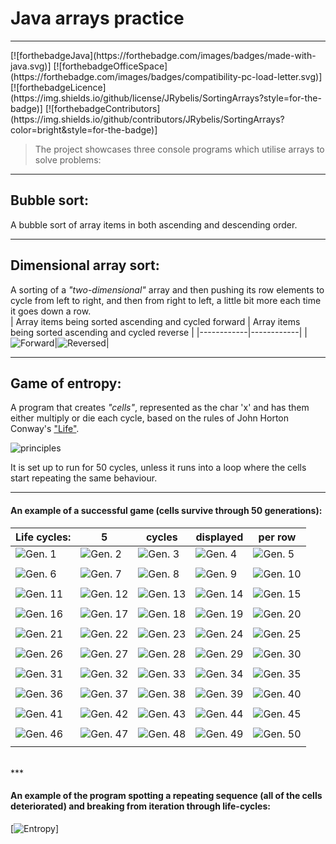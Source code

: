 
# Java arrays practice
<hr>
[![forthebadgeJava](https://forthebadge.com/images/badges/made-with-java.svg)]
[![forthebadgeOfficeSpace](https://forthebadge.com/images/badges/compatibility-pc-load-letter.svg)]
[![forthebadgeLicence](https://img.shields.io/github/license/JRybelis/SortingArrays?style=for-the-badge)]
[![forthebadgeContributors](https://img.shields.io/github/contributors/JRybelis/SortingArrays?color=bright&style=for-the-badge)] 


> The project showcases three console programs which utilise arrays to solve problems: 
<hr>

## Bubble sort: 
A bubble sort of array items in both ascending and descending order. 
***

## Dimensional array sort:
A sorting of a _"two-dimensional"_ array and then pushing its row elements to cycle from left to right, and then from right to left, a little bit more each time it goes down a row. <br/>
| Array items being sorted ascending and cycled forward | Array items being sorted ascending and cycled reverse |
|------------|------------|
|![Forward](https://github.com/JRybelis/SortingArrays/blob/master/img/forwardShift.png?raw=true)|![Reversed](https://github.com/JRybelis/SortingArrays/blob/master/img/reverseShift.png?raw=true)|
***

## Game of entropy: 
A program that creates _"cells"_, represented as the char 'x' and has them either multiply or die each cycle, based on the rules of John Horton Conway's ["Life"](https://en.wikipedia.org/wiki/Conway%27s_Game_of_Life#Rules "Link to the rules on Wikipedia"). <br/>


![principles](https://redcatlabs.com/2014-10-14_Reverse-GoL/img/2d_life_rules-736575_500x500.gif) <br/>

It is set up to run for 50 cycles, unless it runs into a loop where the cells start repeating the same behaviour. 

--- 

#### An example of a successful game (cells survive through 50 generations): 
| Life cycles:| 5           | cycles      | displayed   | per row     |
|-------------|-------------|-------------|-------------|-------------|
|![Gen. 1](https://github.com/JRybelis/SortingArrays/blob/master/img/Cycle1.png)| ![Gen. 2](https://github.com/JRybelis/SortingArrays/blob/master/img/Cycle2.png)| ![Gen. 3](https://github.com/JRybelis/SortingArrays/blob/master/img/Cycle3.png)| ![Gen. 4](https://github.com/JRybelis/SortingArrays/blob/master/img/Cycle4.png)| ![Gen. 5](https://github.com/JRybelis/SortingArrays/blob/master/img/Cycle5.png)|
|             |             |             |             |             |
|![Gen. 6](https://github.com/JRybelis/SortingArrays/blob/master/img/Cycle6.png)| ![Gen. 7](https://github.com/JRybelis/SortingArrays/blob/master/img/Cycle7.png)| ![Gen. 8](https://github.com/JRybelis/SortingArrays/blob/master/img/Cycle8.png)| ![Gen. 9](https://github.com/JRybelis/SortingArrays/blob/master/img/Cycle9.png)| ![Gen. 10](https://github.com/JRybelis/SortingArrays/blob/master/img/Cycle10.png)|
|             |             |             |             |             |
|![Gen. 11](https://github.com/JRybelis/SortingArrays/blob/master/img/Cycle11.png)| ![Gen. 12](https://github.com/JRybelis/SortingArrays/blob/master/img/Cycle12.png)| ![Gen. 13](https://github.com/JRybelis/SortingArrays/blob/master/img/Cycle13.png)| ![Gen. 14](https://github.com/JRybelis/SortingArrays/blob/master/img/Cycle14.png)| ![Gen. 15](https://github.com/JRybelis/SortingArrays/blob/master/img/Cycle15.png)|
|             |             |             |             |             |
|![Gen. 16](https://github.com/JRybelis/SortingArrays/blob/master/img/Cycle16.png)| ![Gen. 17](https://github.com/JRybelis/SortingArrays/blob/master/img/Cycle17.png)| ![Gen. 18](https://github.com/JRybelis/SortingArrays/blob/master/img/Cycle18.png)| ![Gen. 19](https://github.com/JRybelis/SortingArrays/blob/master/img/Cycle19.png)| ![Gen. 20](https://github.com/JRybelis/SortingArrays/blob/master/img/Cycle20.png)|
|             |             |             |             |             |
|![Gen. 21](https://github.com/JRybelis/SortingArrays/blob/master/img/Cycle21.png)| ![Gen. 22](https://github.com/JRybelis/SortingArrays/blob/master/img/Cycle22.png)| ![Gen. 23](https://github.com/JRybelis/SortingArrays/blob/master/img/Cycle23.png)| ![Gen. 24](https://github.com/JRybelis/SortingArrays/blob/master/img/Cycle24.png)| ![Gen. 25](https://github.com/JRybelis/SortingArrays/blob/master/img/Cycle25.png)|
|             |             |             |             |             |
|![Gen. 26](https://github.com/JRybelis/SortingArrays/blob/master/img/Cycle26.png)| ![Gen. 27](https://github.com/JRybelis/SortingArrays/blob/master/img/Cycle27.png)| ![Gen. 28](https://github.com/JRybelis/SortingArrays/blob/master/img/Cycle28.png)| ![Gen. 29](https://github.com/JRybelis/SortingArrays/blob/master/img/Cycle29.png)| ![Gen. 30](https://github.com/JRybelis/SortingArrays/blob/master/img/Cycle30.png)|
|             |             |             |             |             |
|![Gen. 31](https://github.com/JRybelis/SortingArrays/blob/master/img/Cycle31.png)| ![Gen. 32](https://github.com/JRybelis/SortingArrays/blob/master/img/Cycle32.png)| ![Gen. 33](https://github.com/JRybelis/SortingArrays/blob/master/img/Cycle33.png)| ![Gen. 34](https://github.com/JRybelis/SortingArrays/blob/master/img/Cycle34.png)| ![Gen. 35](https://github.com/JRybelis/SortingArrays/blob/master/img/Cycle35.png)|
|             |             |             |             |             |
|![Gen. 36](https://github.com/JRybelis/SortingArrays/blob/master/img/Cycle36.png)| ![Gen. 37](https://github.com/JRybelis/SortingArrays/blob/master/img/Cycle37.png)| ![Gen. 38](https://github.com/JRybelis/SortingArrays/blob/master/img/Cycle38.png)| ![Gen. 39](https://github.com/JRybelis/SortingArrays/blob/master/img/Cycle39.png)| ![Gen. 40](https://github.com/JRybelis/SortingArrays/blob/master/img/Cycle40.png)|
|             |             |             |             |             |
|![Gen. 41](https://github.com/JRybelis/SortingArrays/blob/master/img/Cycle41.png)| ![Gen. 42](https://github.com/JRybelis/SortingArrays/blob/master/img/Cycle42.png)| ![Gen. 43](https://github.com/JRybelis/SortingArrays/blob/master/img/Cycle43.png)| ![Gen. 44](https://github.com/JRybelis/SortingArrays/blob/master/img/Cycle44.png)| ![Gen. 45](https://github.com/JRybelis/SortingArrays/blob/master/img/Cycle45.png)|
|             |             |             |             |             |
|![Gen. 46](https://github.com/JRybelis/SortingArrays/blob/master/img/Cycle46.png)| ![Gen. 47](https://github.com/JRybelis/SortingArrays/blob/master/img/Cycle47.png)| ![Gen. 48](https://github.com/JRybelis/SortingArrays/blob/master/img/Cycle48.png)| ![Gen. 49](https://github.com/JRybelis/SortingArrays/blob/master/img/Cycle49.png)| ![Gen. 50](https://github.com/JRybelis/SortingArrays/blob/master/img/Cycle50.png)|
|             |             |             |             |             |
<br/>
***

#### An example of the program spotting a repeating sequence (all of the cells deteriorated) and breaking from iteration through life-cycles:


[![Entropy](https://github.com/JRybelis/SortingArrays/blob/master/img/BreakAtCycle20.png?raw=true)]  
